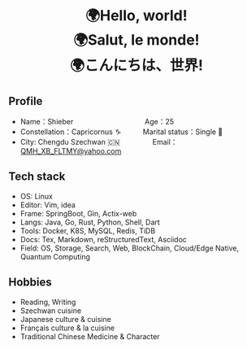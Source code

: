 <!--
**QMHTMY/QMHTMY** is a ✨ _special_ ✨ repository because its `README.md` (this file) appears on your GitHub profile.

Here are some ideas to get you started:

-  I’m currently working on ...
- 🌱 I’m currently learning ...
-  I’m looking to collaborate on ...
- 🤔 I’m looking for help with ...
-  Ask me about ...
- 📫 How to reach me: ...
- 😄 Pronouns: ...
- ⚡ Fun fact: ...
-->

<center>
    <h1>🌍Hello, world! <br> 
        🌍Salut, le monde! <br> 
        🌍こんにちは、世界!
    </h1>
</center>

## Profile 

* Name：Shieber  &ensp;&ensp;&ensp;&emsp;&emsp;&emsp;&emsp;&emsp;&emsp;&emsp;&emsp; Age：25
* Constellation：Capricornus ♑ &ensp;&emsp;&ensp;&ensp; Marital status：Single 🐶
* City: Chengdu Szechwan 🇨🇳  &emsp;&emsp;&emsp;&ensp;&ensp; Email：QMH_XB_FLTMY@yahoo.com

## Tech stack

* OS: Linux
* Editor: Vim, idea
* Frame: SpringBoot, Gin, Actix-web
* Langs: Java, Go, Rust, Python, Shell, Dart
* Tools: Docker, K8S, MySQL, Redis, TiDB
* Docs: Tex, Markdown, reStructuredText, Asciidoc
* Field: OS, Storage, Search, Web, BlockChain, Cloud/Edge Native, Quantum Computing

## Hobbies 

* Reading, Writing
* Szechwan cuisine
* Japanese culture & cuisine
* Français culture & la cuisine
* Traditional Chinese Medicine & Character
